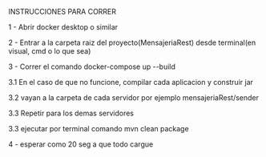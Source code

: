 INSTRUCCIONES PARA CORRER

1 - Abrir docker desktop o similar



2 - Entrar a la carpeta raiz del proyecto(MensajeriaRest) desde terminal(en visual, cmd o lo que sea)



3 - Correr el comando docker-compose up --build


3.1 En el caso de que no funcione, compilar cada aplicacion y construir jar


3.2 vayan a la carpeta de cada servidor por ejemplo mensajeriaRest/sender


3.3 Repetir para los demas servidores


3.3 ejecutar por terminal comando mvn clean package


4 - esperar como 20 seg a que todo cargue



